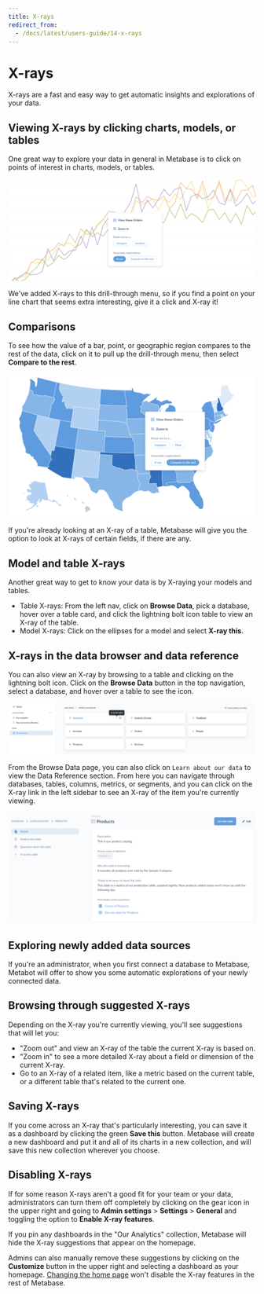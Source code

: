 ```yaml
---
title: X-rays
redirect_from:
  - /docs/latest/users-guide/14-x-rays
---
```


# X-rays

X-rays are a fast and easy way to get automatic insights and explorations of your data.

## Viewing X-rays by clicking charts, models, or tables

One great way to explore your data in general in Metabase is to click on points of interest in charts, models, or tables.

![X-ray action in drill-through menu](./images/drill-through.png)

We've added X-rays to this drill-through menu, so if you find a point on your line chart that seems extra interesting, give it a click and X-ray it!

## Comparisons

To see how the value of a bar, point, or geographic region compares to the rest of the data, click on it to pull up the drill-through menu, then select **Compare to the rest**.

![Compare menu](./images/x-ray-compare-popover.png)

If you're already looking at an X-ray of a table, Metabase will give you the option to look at X-rays of certain fields, if there are any.

## Model and table X-rays

Another great way to get to know your data is by X-raying your models and tables. 

- Table X-rays: From the left nav, click on **Browse Data**, pick a database, hover over a table card, and click the lightning bolt icon table to view an X-ray of the table.
- Model X-rays: Click on the ellipses for a model and select **X-ray this**.

## X-rays in the data browser and data reference

You can also view an X-ray by browsing to a table and clicking on the lightning bolt icon. Click on the **Browse Data** button in the top navigation, select a database, and hover over a table to see the icon.

![Browse data X-ray](./images/browse-data-x-ray.png)

From the Browse Data page, you can also click on `Learn about our data` to view the Data Reference section. From here you can navigate through databases, tables, columns, metrics, or segments, and you can click on the X-ray link in the left sidebar to see an X-ray of the item you're currently viewing.

![Data Reference X-ray](./images/data-reference.png)

## Exploring newly added data sources

If you're an administrator, when you first connect a database to Metabase, Metabot will offer to show you some automatic explorations of your newly connected data.

## Browsing through suggested X-rays

Depending on the X-ray you're currently viewing, you'll see suggestions that will let you:

- "Zoom out" and view an X-ray of the table the current X-ray is based on.
- "Zoom in" to see a more detailed X-ray about a field or dimension of the current X-ray.
- Go to an X-ray of a related item, like a metric based on the current table, or a different table that's related to the current one.

## Saving X-rays

If you come across an X-ray that's particularly interesting, you can save it as a dashboard by clicking the green **Save this** button. Metabase will create a new dashboard and put it and all of its charts in a new collection, and will save this new collection wherever you choose.

## Disabling X-rays

If for some reason X-rays aren't a good fit for your team or your data, administrators can turn them off completely by clicking on the gear icon in the upper right and going to **Admin settings** > **Settings** > **General** and toggling the option to **Enable X-ray features**.

If you pin any dashboards in the "Our Analytics" collection, Metabase will hide the X-ray suggestions that appear on the homepage.

Admins can also manually remove these suggestions by clicking on the **Customize** button in the upper right and selecting a dashboard as your homepage. [Changing the home page](../configuring-metabase/settings.md#custom-homepage) won't disable the X-ray features in the rest of Metabase.

